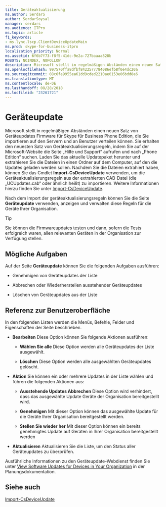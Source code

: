 ```yaml
---
title: Geräteaktualisierung
ms.author: SerdarS
author: SerdarSoysal
manager: serdars
ms.audience: ITPro
ms.topic: article
f1_keywords:
- ms.lync.lscp.ClientDeviceUpdateMain
ms.prod: skype-for-business-itpro
localization_priority: Normal
ms.assetid: 6f6b7f73-f8f5-41dc-9e2a-727baaaa828b
ROBOTS: NOINDEX, NOFOLLOW
description: Microsoft stellt in regelmäßigen Abständen einen neuen Satz von Geräteupdates Firmware für Skype für Business Phone Edition, die Sie importieren auf den Servern und an Benutzer verteilen können. Sie können erhalten der aktuellen Gruppe von geräteaktualisierungsregeln durch Aufrufen der Hilfe und Support-Seite auf der Microsoft-Website und Suche ForPhone Edition.Download das neueste Updatepaket und extrahieren Sie die Dateien in einen Ordner auf dem Computer, auf dem die Updates sind hochgeladen werden. Nachdem Sie die Dateien extrahiert haben, können Sie das Cmdlet Import-CsDeviceUpdate verwenden, um die Geräteaktualisierungsregeln aus der extrahierten CAB-Datei (die „UCUpdates.cab“ oder ähnlich heißt) zu importieren. Weitere Informationen hierzu finden Sie unter Import-CsDeviceUpdate.
ms.openlocfilehash: 997570ffa8dfbf8422577784086efb8f0e4dc20a
ms.sourcegitcommit: 08c6fe9955ea61dd9cded2210ae0153e06bdd8a6
ms.translationtype: MT
ms.contentlocale: de-DE
ms.lasthandoff: 08/28/2018
ms.locfileid: "23261721"
---
```

# <a name="device-update"></a>Geräteupdate

Microsoft stellt in regelmäßigen Abständen einen neuen Satz von Geräteupdates Firmware für Skype für Business Phone Edition, die Sie importieren auf den Servern und an Benutzer verteilen können. Sie erhalten den neuesten Satz von Geräteaktualisierungsregeln, indem Sie auf der Microsoft-Website die Seite „Hilfe und Support“ aufrufen und nach „Phone Edition“ suchen. Laden Sie das aktuelle Updatepaket herunter und extrahieren Sie die Dateien in einen Ordner auf dem Computer, auf den die Updates geladen werden sollen. Nachdem Sie die Dateien extrahiert haben, können Sie das Cmdlet **Import-CsDeviceUpdate** verwenden, um die Geräteaktualisierungsregeln aus der extrahierten CAB-Datei (die „UCUpdates.cab“ oder ähnlich heißt) zu importieren. Weitere Informationen hierzu finden Sie unter [Import-CsDeviceUpdate](https://docs.microsoft.com/powershell/module/skype/import-csdeviceupdate?view=skype-ps).

Nach dem Import der geräteaktualisierungsregeln können Sie die Seite **Geräteupdate** verwenden, anzeigen und verwalten diese Regeln für die Geräte Ihrer Organisation.

> [!TIP]
> Sie können die Firmwareupdates testen und dann, sofern die Tests erfolgreich waren, allen relevanten Geräten in der Organisation zur Verfügung stellen.

## <a name="tasks-you-can-perform"></a>Mögliche Aufgaben

Auf der Seite **Geräteupdate** können Sie die folgenden Aufgaben ausführen:

- Genehmigen von Geräteupdates der Liste

- Abbrechen oder Wiederherstellen ausstehender Geräteupdates

- Löschen von Geräteupdates aus der Liste

## <a name="ui-reference"></a>Referenz zur Benutzeroberfläche

In den folgenden Listen werden die Menüs, Befehle, Felder und Eigenschaften der Seite beschrieben.

- **Bearbeiten** Diese Option können Sie folgende Aktionen ausführen:

  - **Wählen Sie alle** Diese Option werden alle Geräteupdates der Liste ausgewählt.

  - **Löschen** Diese Option werden alle ausgewählten Geräteupdates gelöscht.

- **Aktion** Sie können ein oder mehrere Updates in der Liste wählen und führen die folgenden Aktionen aus:

  - **Ausstehende Updates Abbrechen** Diese Option wird verhindert, dass das ausgewählte Update Geräte der Organisation bereitgestellt wird.

  - **Genehmigen** Mit dieser Option können das ausgewählte Update für die Geräte Ihrer Organisation bereitgestellt werden.

  - **Stellen Sie wieder her** Mit dieser Option können ein bereits genehmigtes Update auf Geräten in Ihrer Organisation bereitgestellt werden

- **Aktualisieren** Aktualisieren Sie die Liste, um den Status aller Geräteupdates zu überprüfen.

Ausführliche Informationen zu den Geräteupdate-Webdienst finden Sie unter [View Software Updates for Devices in Your Organization](https://technet.microsoft.com/library/d2cca12b-ed43-4e1f-90ab-d14bca8b482c.aspx) in der Planungsdokumentation.
## <a name="see-also"></a>Siehe auch

[Import-CsDeviceUpdate](https://docs.microsoft.com/powershell/module/skype/import-csdeviceupdate?view=skype-ps)